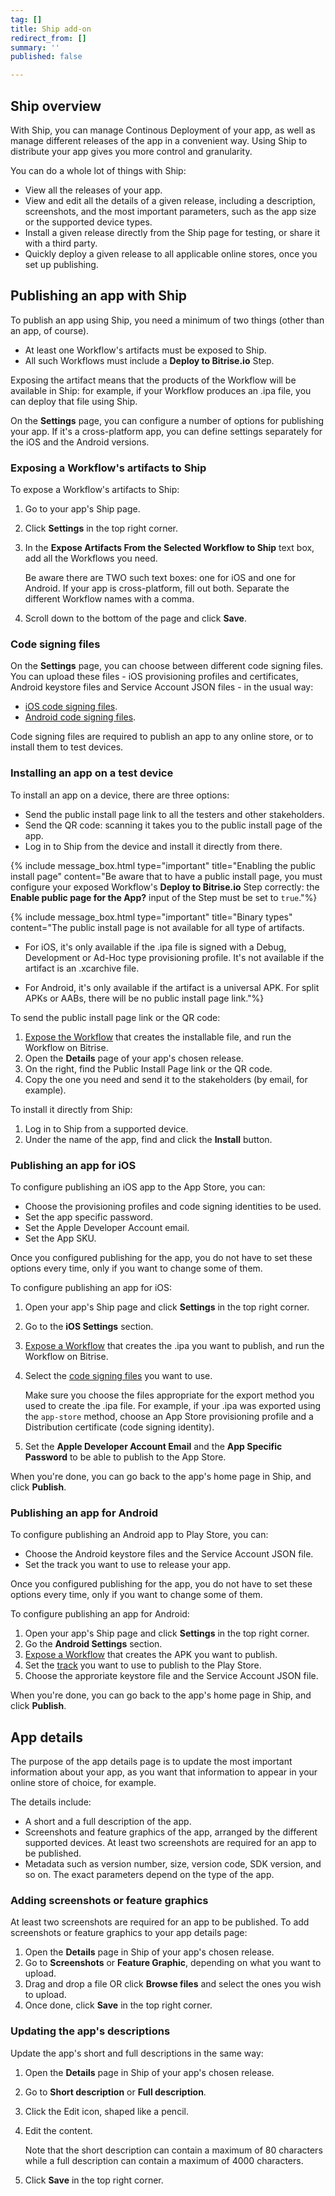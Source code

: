 ```yaml
---
tag: []
title: Ship add-on
redirect_from: []
summary: ''
published: false

---
```

## Ship overview

With Ship, you can manage Continous Deployment of your app, as well as manage different releases of the app in a convenient way. Using Ship to distribute your app gives you more control and granularity. 

You can do a whole lot of things with Ship:

* View all the releases of your app.
* View and edit all the details of a given release, including a description, screenshots, and the most important parameters, such as the app size or the supported device types. 
* Install a given release directly from the Ship page for testing, or share it with a third party.
* Quickly deploy a given release to all applicable online stores, once you set up publishing.

## Publishing an app with Ship

To publish an app using Ship, you need a minimum of two things (other than an app, of course). 

* At least one Workflow's artifacts must be exposed to Ship.
* All such Workflows must include a **Deploy to Bitrise.io** Step.

Exposing the artifact means that the products of the Workflow will be available in Ship: for example, if your Workflow produces an .ipa file, you can deploy that file using Ship. 

On the **Settings** page, you can configure a number of options for publishing your app. If it's a cross-platform app, you can define settings separately for the iOS and the Android versions. 

### Exposing a Workflow's artifacts to Ship

To expose a Workflow's artifacts to Ship:

1. Go to your app's Ship page. 
2. Click **Settings** in the top right corner. 
3. In the **Expose Artifacts From the Selected Workflow to Ship** text box, add all the Workflows you need. 

   Be aware there are TWO such text boxes: one for iOS and one for Android. If your app is cross-platform, fill out both. Separate the different Workflow names with a comma. 
4. Scroll down to the bottom of the page and click **Save**. 

### Code signing files

On the **Settings** page, you can choose between different code signing files. You can upload these files - iOS provisioning profiles and certificates, Android keystore files and Service Account JSON files - in the usual way:

* [iOS code signing files](/code-signing/ios-code-signing/code-signing-index/).
* [Android code signing files](/code-signing/android-code-signing/android-code-signing-index/).

Code signing files are required to publish an app to any online store, or to install them to test devices. 

### Installing an app on a test device

To install an app on a device, there are three options:

* Send the public install page link to all the testers and other stakeholders. 
* Send the QR code: scanning it takes you to the public install page of the app. 
* Log in to Ship from the device and install it directly from there. 

{% include message_box.html type="important" title="Enabling the public install page" content="Be aware that to have a public install page, you must configure your exposed Workflow's **Deploy to Bitrise.io** Step correctly: the **Enable public page for the App?** input of the Step must be set to `true`."%}

{% include message_box.html type="important" title="Binary types" content="The public install page is not available for all type of artifacts.

* For iOS, it's only available if the .ipa file is signed with a Debug, Development or Ad-Hoc type provisioning profile. It's not available if the artifact is an .xcarchive file.


* For Android, it's only available if the artifact is a universal APK. For split APKs or AABs, there will be no public install page link."%}

To send the public install page link or the QR code:

1. [Expose the Workflow](/deploy/ship/#exposing-a-workflows-artifacts-to-ship) that creates the installable file, and run the Workflow on Bitrise. 
2. Open the **Details** page of your app's chosen release. 
3. On the right, find the Public Install Page link or the QR code. 
4. Copy the one you need and send it to the stakeholders (by email, for example).

To install it directly from Ship:

1. Log in to Ship from a supported device. 
2. Under the name of the app, find and click the **Install** button. 

### Publishing an app for iOS

To configure publishing an iOS app to the App Store, you can: 

* Choose the provisioning profiles and code signing identities to be used.
* Set the app specific password. 
* Set the Apple Developer Account email. 
* Set the App SKU.

Once you configured publishing for the app, you do not have to set these options every time, only if you want to change some of them. 

To configure publishing an app for iOS:

1. Open your app's Ship page and click **Settings** in the top right corner.
2. Go to the **iOS Settings** section. 
3. [Expose a Workflow](/deploy/ship/#exposing-a-workflows-artifacts-to-ship) that creates the .ipa you want to publish, and run the Workflow on Bitrise. 
4. Select the [code signing files](/deploy/ship/#code-signing-files) you want to use. 

   Make sure you choose the files appropriate for the export method you used to create the .ipa file. For example, if your .ipa was exported using the `app-store` method, choose an App Store provisioning profile and a Distribution certificate (code signing identity).
5. Set the **Apple Developer Account Email** and the **App Specific Password** to be able to publish to the App Store. 

When you're done, you can go back to the app's home page in Ship, and click **Publish**.

### Publishing an app for Android

To configure publishing an Android app to Play Store, you can:

* Choose the Android keystore files and the Service Account JSON file. 
* Set the track you want to use to release your app.

Once you configured publishing for the app, you do not have to set these options every time, only if you want to change some of them. 

To configure publishing an app for Android:

1. Open your app's Ship page and click **Settings** in the top right corner.
2. Go the **Android Settings** section.
3. [Expose a Workflow](/deploy/ship/#exposing-a-workflows-artifacts-to-ship) that creates the APK you want to publish. 
4. Set the [track](https://developers.google.com/android-publisher/tracks) you want to use to publish to the Play Store. 
5. Choose the approriate keystore file and the Service Account JSON file. 

When you're done, you can go back to the app's home page in Ship, and click **Publish**.

## App details 

The purpose of the app details page is to update the most important information about your app, as you want that information to appear in your online store of choice, for example. 

The details include:

* A short and a full description of the app.
* Screenshots and feature graphics of the app, arranged by the different supported devices.  At least two screenshots are required for an app to be published. 
* Metadata such as version number, size, version code, SDK version, and so on. The exact parameters depend on the type of the app. 

### Adding screenshots or feature graphics

At least two screenshots are required for an app to be published. To add screenshots or feature graphics to your app details page:

1. Open the **Details** page in Ship of your app's chosen release. 
2. Go to **Screenshots** or **Feature Graphic**, depending on what you want to upload.
3. Drag and drop a file OR click **Browse files** and select the ones you wish to upload. 
4. Once done, click **Save** in the top right corner.  

### Updating the app's descriptions 

Update the app's short and full descriptions in the same way: 

1. Open the **Details** page in Ship of your app's chosen release. 
2. Go to **Short description** or **Full description**. 
3. Click the Edit icon, shaped like a pencil. 
4. Edit the content.

   Note that the short description can contain a maximum of 80 characters while a full description can contain a maximum of 4000 characters. 
5. Click **Save** in the top right corner. 